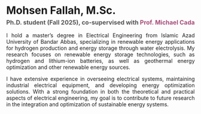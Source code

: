 <h2 style="margin-bottom: 5px;font-size: 28px;">Mohsen Fallah, M.Sc.</h2>

<p style="margin-top: 0; font-size: 16px; color: #555;">
    <strong>Ph.D. student (Fall 2025), co-supervised with
        <a href="https://www.dal.ca/faculty/engineering/electrical/faculty-staff/our-faculty/professors/cada-michael.html" style="color: #a64d79; text-decoration: none;">
            Prof. Michael Cada
        </a>
    </strong>
</p>

<p style="text-align: justify;">
    I hold a master’s degree in Electrical Engineering from
    Islamic Azad University of Bandar Abbas, specializing in renewable energy applications for hydrogen production and energy storage through water electrolysis. My research focuses on renewable energy storage technologies, such as hydrogen and lithium-ion batteries, as well as geothermal energy optimization and other renewable energy sources.
</p>

<p style="text-align: justify;">
    I have extensive experience in overseeing electrical systems, maintaining industrial
    electrical equipment, and developing energy optimization solutions. With a strong
    foundation in both the theoretical and practical aspects of electrical engineering,
    my goal is to contribute to future research in the integration and optimization of
    sustainable energy systems.
</p>
